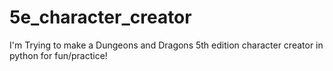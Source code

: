 # 5e_character_creator
I'm Trying to make a Dungeons and Dragons 5th edition character creator in python for fun/practice!
